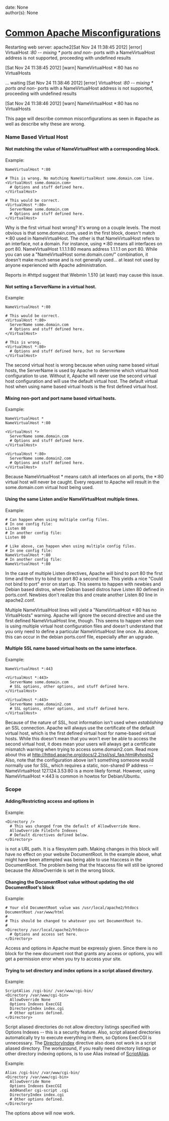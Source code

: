 
date: None  
author(s): None  

# [Common Apache Misconfigurations](https://sites.google.com/site/xiangyangsite/home/technical-tips/linux-unix/apache-web-server/virtualhost-80----mixing-ports-and-non--ports-with-a-namevirtualhost-address-is-not-supported-proceeding-with-undefined-results)

Restarting web server: apache2[Sat Nov 24 11:38:45 2012] [error] VirtualHost *:80 -- mixing * ports and non-* ports with a NameVirtualHost address is not supported, proceeding with undefined results

[Sat Nov 24 11:38:45 2012] [warn] NameVirtualHost *:80 has no VirtualHosts

... waiting [Sat Nov 24 11:38:46 2012] [error] VirtualHost *:80 -- mixing * ports and non-* ports with a NameVirtualHost address is not supported, proceeding with undefined results

[Sat Nov 24 11:38:46 2012] [warn] NameVirtualHost *:80 has no VirtualHosts

This page will describe common misconfigurations as seen in #apache as well as describe why these are wrong.

### Name Based Virtual Host

#### Not matching the value of NameVirtualHost with a corresponding <VirtualHost> block.

Example:
    
    
    NameVirtualHost *:80
    
    # This is wrong. No matching NameVirtualHost some.domain.com line.
    <VirtualHost some.domain.com>
      # Options and stuff defined here.
    </VirtualHost>
    
    # This would be correct.
    <VirtualHost *:80>
      ServerName some.domain.com
      # Options and stuff defined here.
    </VirtualHost>

Why is the first virtual host wrong? It's wrong on a couple levels. The most obvious is that some.domain.com, used in the first <VirtualHost> block, doesn't match *:80 used in NameVirtualHost. The other is that NameVirtualHost refers to an interface, not a domain. For instance, using *:80 means all interfaces on port 80. NameVirtualHost 1.1.1.1:80 means address 1.1.1.1 on port 80. While you can use a "NameVirtualHost some.domain.com/<VirtualHost some.domain.com>" combination, it doesn't make much sense and is not generally used... at least not used by anyone experienced with Apache administration.

Reports in #httpd suggest that Webmin 1.510 (at least) may cause this issue. 

#### Not setting a ServerName in a virtual host.

Example:
    
    
    NameVirtualHost *:80
    
    # This would be correct.
    <VirtualHost *:80>
      ServerName some.domain.com
      # Options and stuff defined here.
    </VirtualHost>
    
    # This is wrong.
    <VirtualHost *:80>
      # Options and stuff defined here, but no ServerName
    </VirtualHost>

The second virtual host is wrong because when using name based virtual hosts, the ServerName is used by Apache to determine which virtual host configuration to use. Without it, Apache will never use the second virtual host configuration and will use the default virtual host. The default virtual host when using name based virtual hosts is the first defined virtual host.

#### Mixing non-port and port name based virtual hosts.

Example:
    
    
    NameVirtualHost *
    NameVirtualHost *:80
    
    <VirtualHost *>
      ServerName some.domain.com
      # Options and stuff defined here.
    </VirtualHost>
    
    <VirtualHost *:80>
      ServerName some.domain2.com
      # Options and stuff defined here.
    </VirtualHost>

Because NameVirtualHost * means catch all interfaces on all ports, the *:80 virtual host will never be caught. Every request to Apache will result in the some.domain.com virtual host being used.

#### Using the same Listen and/or NameVirtualHost multiple times.

Example:
    
    
    # Can happen when using multiple config files.
    # In one config file:
    Listen 80
    # In another config file:
    Listen 80
    
    # Like above, can happen when using multiple config files.
    # In one config file:
    NameVirtualHost *:80
    # In another config file:
    NameVirtualHost *:80

In the case of multiple Listen directives, Apache will bind to port 80 the first time and then try to bind to port 80 a second time. This yields a nice "Could not bind to port" error on start up. This seems to happen with newbies and Debian based distros, where Debian based distros have Listen 80 defined in ports.conf. Newbies don't realize this and create another Listen 80 line in apache2.conf.

Multiple NameVirtualHost lines will yield a "NameVirtualHost *:80 has no VirtualHosts" warning. Apache will ignore the second directive and use the first defined NameVirtualHost line, though. This seems to happen when one is using multiple virtual host configuration files and doesn't understand that you only need to define a particular NameVirtualHost line once. As above, this can occur in the debian ports.conf file, especially after an upgrade.

#### Multiple SSL name based virtual hosts on the same interface.

Example:
    
    
    NameVirtualHost *:443
    
    <VirtualHost *:443>
      ServerName some.domain.com
      # SSL options, other options, and stuff defined here.
    </VirtualHost>
    
    <VirtualHost *:443>
      ServerName some.domain2.com
      # SSL options, other options, and stuff defined here.
    </VirtualHost>

Because of the nature of SSL, host information isn't used when _establishing_ an SSL connection. Apache will always use the certificate of the default virtual host, which is the first defined virtual host for name-based virtual hosts. While this doesn't mean that you won't ever be able to access the second virtual host, it does mean your users will always get a certificate mismatch warning when trying to access some.domain2.com. Read more about this at <http://httpd.apache.org/docs/2.2/ssl/ssl_faq.html#vhosts2> Also, note that the configuration above isn't something someone would normally use for SSL, which requires a static, non-shared IP address -- NameVirtualHost 127.124.3.53:80 is a more likely format. However, using NameVirtualHost *:443 is common in howtos for Debian/Ubuntu.

### Scope

#### Adding/Restricting access and options in <Directory />

Example:
    
    
    <Directory />
      # This was changed from the default of AllowOverride None.
      AllowOverride FileInfo Indexes
      # Default directives defined below.
    </Directory>

<Directory /> is not a URL path. It is a filesystem path. Making changes in this <Directory> block will have no effect on your website DocumentRoot. In the example above, what might have been attempted was being able to use htaccess in the DocumentRoot. The problem being that the htaccess file will still be ignored because the AllowOverride is set in the wrong <Directory> block.

#### Changing the DocumentRoot value without updating the old DocumentRoot's <Directory> block

Example:
    
    
    # Your old DocumentRoot value was /usr/local/apache2/htdocs
    DocumentRoot /var/www/html
    #
    # This should be changed to whatever you set DocumentRoot to.
    #
    <Directory /usr/local/apache2/htdocs>
      # Options and access set here.
    </Directory>

Access and options in Apache must be expressly given. Since there is no <Directory> block for the new document root that grants any access or options, you will get a permission error when you try to access your site.

#### Trying to set directory and index options in a script aliased directory.

Example:
    
    
    ScriptAlias /cgi-bin/ /var/www/cgi-bin/
    <Directory /var/www/cgi-bin>
      AllowOverride None
      Options Indexes ExecCGI
      DirectoryIndex index.cgi
      # Other options defined.
    </Directory>

Script aliased directories do not allow directory listings specified with Options Indexes -- this is a security feature. Also, script aliased directories automatically try to execute everything in them, so Options ExecCGI is unnecessary. The [DirectoryIndex](http://wiki.apache.org/httpd/DirectoryIndex) directive also does not work in a script aliased directory. The workaround, if you really need directory listings or other directory indexing options, is to use Alias instead of [ScriptAlias](http://wiki.apache.org/httpd/ScriptAlias).

Example:
    
    
    Alias /cgi-bin/ /var/www/cgi-bin/
    <Directory /var/www/cgi-bin>
      AllowOverride None
      Options Indexes ExecCGI
      AddHandler cgi-script .cgi
      DirectoryIndex index.cgi
      # Other options defined.
    </Directory>

The options above will now work.

